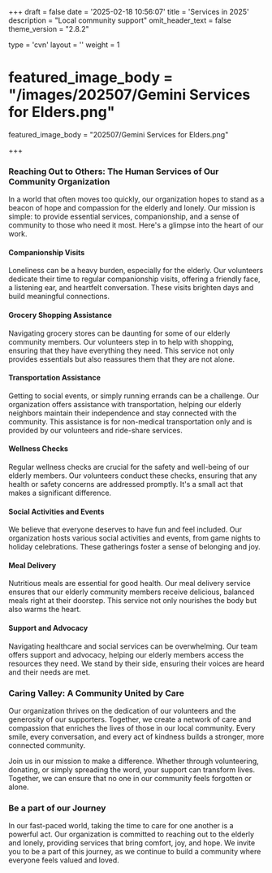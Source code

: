 +++
draft = false
date = '2025-02-18 10:56:07'
title = 'Services in 2025'
description = "Local community support"
omit_header_text = false
theme_version = "2.8.2"

type = 'cvn'
layout = ''
weight = 1

# featured_image_body = "/images/202507/Gemini Services for Elders.png"
featured_image_body = "202507/Gemini Services for Elders.png"

+++

### <span class="green">Reaching Out to Others: The Human Services of Our Community Organization</span>

In a world that often moves too quickly, our organization hopes to stand as a beacon of hope and compassion for the elderly and lonely. Our mission is simple: to provide essential services, companionship, and a sense of community to those who need it most. Here's a glimpse into the heart of our work. <!--more-->

#### <span class="purple">Companionship Visits</span>
Loneliness can be a heavy burden, especially for the elderly. Our volunteers dedicate their time to regular companionship visits, offering a friendly face, a listening ear, and heartfelt conversation. These visits brighten days and build meaningful connections.

#### <span class="purple">Grocery Shopping Assistance</span>
Navigating grocery stores can be daunting for some of our elderly community members. Our volunteers step in to help with shopping, ensuring that they have everything they need. This service not only provides essentials but also reassures them that they are not alone.

#### <span class="purple">Transportation Assistance</span>
Getting to social events, or simply running errands can be a challenge. Our organization offers assistance with transportation, helping our elderly neighbors maintain their independence and stay connected with the community. This assistance is for non-medical transportation only and is provided by our volunteers and ride-share services.

#### <span class="purple">Wellness Checks</span>
Regular wellness checks are crucial for the safety and well-being of our elderly members. Our volunteers conduct these checks, ensuring that any health or safety concerns are addressed promptly. It's a small act that makes a significant difference.

#### <span class="purple">Social Activities and Events</span>
We believe that everyone deserves to have fun and feel included. Our organization hosts various social activities and events, from game nights to holiday celebrations. These gatherings foster a sense of belonging and joy.

#### <span class="purple">Meal Delivery</span>
Nutritious meals are essential for good health. Our meal delivery service ensures that our elderly community members receive delicious, balanced meals right at their doorstep. This service not only nourishes the body but also warms the heart.

#### <span class="purple">Support and Advocacy</span>
Navigating healthcare and social services can be overwhelming. Our team offers support and advocacy, helping our elderly members access the resources they need. We stand by their side, ensuring their voices are heard and their needs are met.

### <span class="green">Caring Valley: A Community United by Care</span>
Our organization thrives on the dedication of our volunteers and the generosity of our supporters. Together, we create a network of care and compassion that enriches the lives of those in our local community. Every smile, every conversation, and every act of kindness builds a stronger, more connected community.

Join us in our mission to make a difference. Whether through volunteering, donating, or simply spreading the word, your support can transform lives. Together, we can ensure that no one in our community feels forgotten or alone.

### <span class="blue">Be a part of our Journey</span>
In our fast-paced world, taking the time to care for one another is a powerful act. Our organization is committed to reaching out to the elderly and lonely, providing services that bring comfort, joy, and hope. We invite you to be a part of this journey, as we continue to build a community where everyone feels valued and loved.